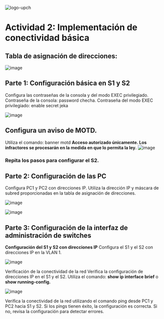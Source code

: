 ![logo-upch](https://github.com/EnriqueUPCH/DatosyredesRepo/assets/117322038/31865330-15f7-4eff-9875-e93f67331fa1)

# Actividad 2: Implementación de conectividad básica

## Tabla de asignación de direcciones:
![image](https://github.com/EnriqueUPCH/DatosyredesRepo/assets/117322038/9f8bd200-3a5d-438a-8aa7-8f30266cd9d5)
## Parte 1: Configuración básica en S1 y S2
Configura las contraseñas de la consola y del modo EXEC privilegiado.
Contraseña de la consola: password checha.
Contraseña del modo EXEC privilegiado: enable secret jeka

![image](https://github.com/EnriqueUPCH/DatosyredesRepo/assets/117322038/502e396d-f8a3-42ce-b3eb-c4692c762a71)

## Configura un aviso de MOTD.
Utiliza el comando: banner motd **Acceso autorizado únicamente. Los infractores se procesarán en la medida en que lo permita la ley.**
![image](https://github.com/EnriqueUPCH/DatosyredesRepo/assets/117322038/7278263c-39fa-4fc7-bebd-b5eb47c28d40)
### Repita los pasos para configurar el S2.

## Parte 2: Configuración de las PC
Configura PC1 y PC2 con direcciones IP.
Utiliza la dirección IP y máscara de subred proporcionadas en la tabla de asignación de direcciones.

![image](https://github.com/EnriqueUPCH/DatosyredesRepo/assets/117322038/85efcc72-062c-4026-9d45-b1cac4dc2f96)

![image](https://github.com/EnriqueUPCH/DatosyredesRepo/assets/117322038/5d6435d3-e3e3-4433-94f8-fe0851ba1f7c)

## Parte 3: Configuración de la interfaz de administración de switches
**Configuración del S1 y S2 con direcciones IP**
Configura el S1 y el S2 con direcciones IP en la VLAN 1.

![image](https://github.com/EnriqueUPCH/DatosyredesRepo/assets/117322038/557a6dcf-af31-44b9-9117-dbafd95416f5)

Verificación de la conectividad de la red
Verifica la configuración de direcciones IP en el S1 y el S2.
Utiliza el comando: **show ip interface brief** o **show running-config.**

![image](https://github.com/EnriqueUPCH/DatosyredesRepo/assets/117322038/2e60cdf0-a1ef-46f7-bc8a-27e429acf64d)

Verifica la conectividad de la red utilizando el comando ping desde PC1 y PC2 hacia S1 y S2.
Si los pings tienen éxito, la configuración es correcta. Si no, revisa la configuración para detectar errores.

